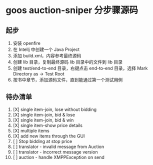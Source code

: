 # goos auction-sniper 分步骤源码

## 起步

1. 安装 openfire
2. 在 Intellj 中创建一个 Java Project
3. 添加 build.xml，内容参考最终源码
4. 创建 lib 目录，复制最终源码 lib 目录中的文件到 lib 目录
5. 创建 test/end-to-end 目录，右键点击 end-to-end 目录，选择 Mark Directory as ->  Test Root
6. 按书中章节，添加源码文件，直到能通过第一个测试用例

## 待办清单

1. [X] single item-join, lose without bidding 
2. [X] single item-join, bid & lose
3. [X] single item-join, bid & win
4. [X] single item-show price details
5. [X] multiple items
6. [X] add new items through the GUI
7. [ ] Stop bidding at stop price
8. [ ] translator - invalid message from Auction
9. [ ] translator - incorrect message version
10. [ ] auction - handle XMPPException on send